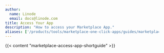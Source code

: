 ```yaml
---
author:
  name: Linode
  email: docs@linode.com
title: Access Your App
description: "How to access your Marketplace App."
aliases: ['/products/tools/marketplace-one-click-apps/guides/marketplace-access-app/']
---
```


{{< content "marketplace-access-app-shortguide" >}}
